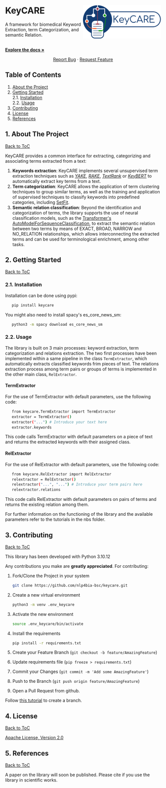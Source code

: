 <!--
*** Thanks for checking out the Best-README-Template. If you have a suggestion
*** that would make this better, please fork the repo and create a pull request
*** or simply open an issue with the tag "enhancement".
*** Thanks again! Now go create something AMAZING! :D
-->
<!-- PROJECT SHIELDS -->
<!--
*** I'm using markdown "reference style" links for readability.
*** Reference links are enclosed in brackets [ ] instead of parentheses ( ).
*** See the bottom of this document for the declaration of the reference variables
*** for contributors-url, forks-url, etc. This is an optional, concise syntax you may use.
*** https://www.markdownguide.org/basic-syntax/#reference-style-links
-->
<!--
#
[![Contributors][contributors-shield]][contributors-url]
[![Forks][forks-shield]][forks-url]
[![Stargazers][stars-shield]][stars-url]
[![Issues][issues-shield]][issues-url]
[![MIT License][license-shield]][license-url]
[![LinkedIn][linkedin-shield]][linkedin-url]
-->
<!-- PROJECT LOGO -->
# KeyCARE <img src="www/keyCARE_smalllogo.png" alt="Logo" align="right" width="50%">

A framework for biomedical Keyword Extraction, term Categorization, and semantic Relation.

<p align="left">
    <br />
    <a href="https://github.com/nlp4bia-bsc/keycare"><strong>Explore the docs »</strong></a>
</p>
<p align="center">
    <a href="https://github.com/nlp4bia-bsc/keycare/issues">Report Bug</a>
    ·
    <a href="https://github.com/nlp4bia-bsc/keycare/issues">Request Feature</a>
</p>

<!-- TABLE OF CONTENTS -->
<a name="toc"/></a>
## Table of Contents  
   1. [About the Project](#about)  
   2. [Getting Started](#gettingstarted)  
        2.1. [Installation](#installation)  
        2.2. [Usage](#usage)  
   3. [Contributing](#contributing)  
   4. [License](#license)
   5. [References](#references)

<!-- ABOUT THE PROJECT -->

<a name="about"/></a>
## 1. About The Project
[Back to ToC](#toc)

KeyCARE provides a common interface for extracting, categorizing and associating terms extracted from a text: 

1. **Keywords extraction**: KeyCARE implements several unsupervised term extraction techniques such as [*YAKE*](https://github.com/LIAAD/yake), [*RAKE*](https://pypi.org/project/rake-nltk/), [*TextRank*](https://pypi.org/project/pytextrank/) or [*KeyBERT*](https://github.com/MaartenGr/KeyBERT) to automatically extract key terms from a text.
2. **Term categorization**: KeyCARE allows the application of term clustering techniques to group similar terms, as well as the training and application of supervised techniques to classify keywords into predefined categories, including [SetFit](https://github.com/huggingface/setfit). 
3. **Semantic relation classification**: Beyond the identification and categorization of terms, the library supports the use of neural classification models, such as the [Transformer's AutoModelForSequenceClassification](https://github.com/huggingface/transformers), to extract the semantic relation between two terms by means of EXACT, BROAD, NARROW and NO_RELATION relationships, which allows interconnecting the extracted terms and can be used for terminological enrichment, among other tasks.

<!-- GETTING STARTED -->
<a name="gettingstarted"/></a>
## 2. Getting Started
[Back to ToC](#toc)

<a name="installation"/></a>
### 2.1. Installation 
Installation can be done using pypi:

```sh
   pip install keycare
```

You might also need to install spacy's es_core_news_sm:

```sh
   python3 -m spacy download es_core_news_sm
```

<a name="usage"/></a>
### 2.2. Usage 
The library is built on 3 main processes: keyword extraction, term categorization and relations extraction. The two first processes have been implemented within a same pipeline in the class `TermExtractor`, which automatically extracts classified keywords frim pieces of text. The relations extraction process among term pairs or groups of terms is implemented in the other main class, `RelExtractor`.

#### TermExtractor
For the use of TermExtractor with default parameters, use the following code:

```sh
   from keycare.TermExtractor import TermExtractor
   extractor = TermExtractor()
   extractor("...") # Introduce your text here
   extractor.keywords
```

This code calls TermExtractor with default parameters on a piece of text and returns the extracted keywords with their assigned class.

#### RelExtractor
For the use of RelExtractor with default parameters, use the following code:

```sh
   from keycare.RelExtractor import RelExtractor
   relextractor = RelExtractor()
   relextractor("...", "...") # Introduce your term pairs here
   relextractor.relations
```

This code calls RelExtractor with default parameters on pairs of terms and returns the existing relation among them.

For further information on the functioning of the library and the available parameters refer to the tutorials in the nbs folder.

<!-- CONTRIBUTING -->
<a name="contributing"/></a>
## 3. Contributing
[Back to ToC](#toc)

This library has been developed with Python 3.10.12

Any contributions you make are **greatly appreciated**. For contributing:

1. Fork/Clone the Project in your system
   ```sh
   git clone https://github.com/nlp4bia-bsc/keycare.git
   ```
2. Create a new virtual environment

   ```sh
   python3 -m venv .env_keycare
   ```
3. Activate the new environment

   ```sh
   source .env_keycare/bin/activate
   ```
4. Install the requirements

    ```sh
    pip install -r requirements.txt
    ```
5. Create your Feature Branch (`git checkout -b feature/AmazingFeature`)
6. Update requirements file (`pip freeze > requirements.txt`)
7. Commit your Changes (`git commit -m 'Add some AmazingFeature'`)
8. Push to the Branch (`git push origin feature/AmazingFeature`)
9. Open a Pull Request from github.

Follow [this tutorial](https://github.com/Kunena/Kunena-Forum/wiki/Create-a-new-branch-with-git-and-manage-branches) to create a branch.

<!-- LICENSE -->
<a name="license"/></a>
## 4. License
[Back to ToC](#toc)

[Apache License, Version 2.0](https://www.apache.org/licenses/LICENSE-2.0)

<a name="references"/></a>
## 5. References
[Back to ToC](#toc)

A paper on the library will soon be published. Please cite if you use the library in scientific works.
